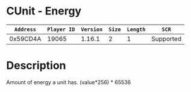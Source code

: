# CUnit - Energy

| `Address` | `Player ID` | `Version` | `Size` | `Length` | `SCR` |
| ---------- | ----------- | --------- | ------ | -------- | ---- |
| 0x59CD4A | 19065 | 1.16.1 | 2 | 1 | Supported |

# Description

Amount of energy a unit has. (value*256) * 65536